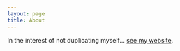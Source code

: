 ```yaml
---
layout: page
title: About
---
```


In the interest of not duplicating myself... [see my website](http://denwilliams.net).
